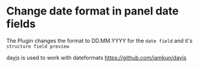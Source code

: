 # Change date format in panel date fields
The Plugin changes the format to DD.MM.YYYY for the `date field` and it's `structure field preview`

dayjs is used to work with dateformats https://github.com/iamkun/dayjs
